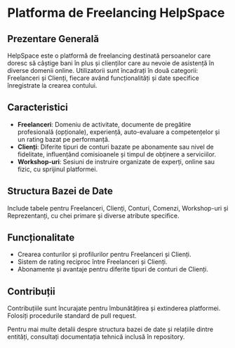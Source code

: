 # Platforma de Freelancing HelpSpace

## Prezentare Generală

HelpSpace este o platformă de freelancing destinată persoanelor care doresc să câștige bani în plus și clienților care au nevoie de asistență în diverse domenii online. Utilizatorii sunt încadrați în două categorii: Freelanceri și Clienți, fiecare având funcționalități și date specifice înregistrate la crearea contului.

## Caracteristici

- **Freelanceri**: Domeniu de activitate, documente de pregătire profesională (opționale), experiență, auto-evaluare a competențelor și un rating bazat pe performanță.
- **Clienți**: Diferite tipuri de conturi bazate pe abonamente sau nivel de fidelitate, influențând comisioanele și timpul de obținere a serviciilor.
- **Workshop-uri**: Sesiuni de instruire organizate de experți, online sau fizic, cu sprijinul platformei.

## Structura Bazei de Date

Include tabele pentru Freelanceri, Clienți, Conturi, Comenzi, Workshop-uri și Reprezentanți, cu chei primare și diverse atribute specifice.

## Funcționalitate

- Crearea conturilor și profilurilor pentru Freelanceri și Clienți.
- Sistem de rating reciproc între Freelanceri și Clienți.
- Abonamente și avantaje pentru diferite tipuri de conturi de Clienți.

## Contribuții

Contribuțiile sunt încurajate pentru îmbunătățirea și extinderea platformei. Folosiți procedurile standard de pull request.



Pentru mai multe detalii despre structura bazei de date și relațiile dintre entități, consultați documentația tehnică inclusă în repository.
